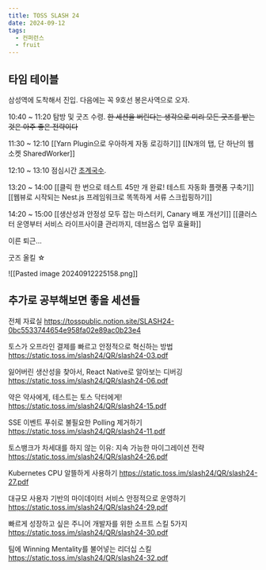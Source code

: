 ```yaml
---
title: TOSS SLASH 24
date: 2024-09-12
tags:
  - 컨퍼런스
  - fruit
---
```


## 타임 테이블

삼성역에 도착해서 진입.
다음에는 꼭 9호선 봉은사역으로 오자.

10:40 ~ 11:20
탐방 및 굿즈 수령.
~~한 세션을 버린다는 생각으로 미리 모든 굿즈를 받는 것은 아주 좋은 전략이다~~

11:30 ~ 12:10
[[Yarn Plugin으로 우아하게 자동 로깅하기]]
[[N개의 탭, 단 하난의 웹소켓 SharedWorker]]

12:10 ~ 13:10
점심시간 [초계국수](https://naver.me/G2UVDoLY).

13:20 ~ 14:00
[[클릭 한 번으로 테스트 45만 개 완료! 테스트 자동화 플랫폼 구축기]]
[[웹뷰로 시작되는 Nest.js 프레임워크로 똑똑하게 서류 스크립핑하기]]

14:20 ~ 15:00
[[생산성과 안정성 모두 잡는 마스터키, Canary 배포 개선기]]
[[클러스터 운영부터 서비스 라이프사이클 관리까지, 데브옵스 업무 효율화]]

이른 퇴근...

굿즈 올킬 ☆

![[Pasted image 20240912225158.png]]


## 추가로 공부해보면 좋을 세션들

전체 자료실
https://tosspublic.notion.site/SLASH24-0bc5533744654e958fa02e89ac0b23e4

토스가 오프라인 결제를 빠르고 안정적으로 혁신하는 방법
https://static.toss.im/slash24/QR/slash24-03.pdf

잃어버린 생산성을 찾아서, React Native로 알아보는 디버깅
https://static.toss.im/slash24/QR/slash24-06.pdf

약은 약사에게, 테스트는 토스 닥터에게!
https://static.toss.im/slash24/QR/slash24-15.pdf

SSE 이벤트 푸쉬로 불필요한 Polling 제거하기
https://static.toss.im/slash24/QR/slash24-11.pdf

토스뱅크가 차세대를 하지 않는 이유: 지속 가능한 마이그레이션 전략
https://static.toss.im/slash24/QR/slash24-26.pdf

Kubernetes CPU 알뜰하게 사용하기
https://static.toss.im/slash24/QR/slash24-27.pdf

대규모 사용자 기반의 마이데이터 서비스 안정적으로 운영하기
https://static.toss.im/slash24/QR/slash24-29.pdf

빠르게 성장하고 싶은 주니어 개발자를 위한 소프트 스킬 5가지
https://static.toss.im/slash24/QR/slash24-30.pdf

팀에 Winning Mentality를 불어넣는 리더십 스킬
https://static.toss.im/slash24/QR/slash24-32.pdf